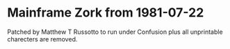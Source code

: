 # Mainframe Zork from 1981-07-22
Patched by Matthew T Russotto to run under Confusion plus all unprintable charecters are removed.
